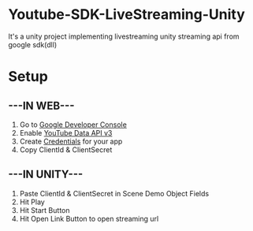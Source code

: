 # Youtube-SDK-LiveStreaming-Unity
It's a unity project implementing livestreaming unity streaming api from google sdk(dll)

# Setup
## ---IN WEB---
1. Go to [Google Developer Console](https://console.developers.google.com/apis/dashboard) 
2. Enable [YouTube Data API v3](https://console.developers.google.com/apis/library/youtube.googleapis.com?id=125bab65-cfb6-4f25-9826-4dcc309bc508)
3. Create [Credentials](https://console.developers.google.com/apis/credentials) for your app
4. Copy ClientId & ClientSecret   
   
## ---IN UNITY---
1. Paste ClientId & ClientSecret in Scene Demo Object Fields
2. Hit Play
3. Hit Start Button
4. Hit Open Link Button to open streaming url

